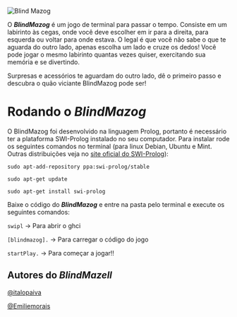 ![Blind Mazog](http://i.imgur.com/RWmzEjb.png)

O ***BlindMazog*** é um jogo de terminal para passar o tempo. Consiste em um labirinto às cegas, onde você deve escolher em ir para a direita, para esquerda ou voltar para onde estava. O legal é que você não sabe o que te aguarda do outro lado, apenas escolha um lado e cruze os dedos! Você pode jogar o mesmo labirinto quantas vezes quiser, exercitando sua memória e se divertindo.

Surpresas e acessórios te aguardam do outro lado, dê o primeiro passo e descubra o quão viciante BlindMazog pode ser!

# Rodando o *BlindMazog*

O BlindMazog foi desenvolvido na linguagem Prolog, portanto é necessário ter a plataforma SWI-Prolog instalado no seu computador. Para instalar rode os seguintes comandos no terminal (para linux Debian, Ubuntu e Mint. Outras distribuições veja no [site oficial do SWI-Prolog](http://www.swi-prolog.org/build/)):

`sudo apt-add-repository ppa:swi-prolog/stable`

`sudo apt-get update`

`sudo apt-get install swi-prolog`

Baixe o código do ***BlindMazog*** e entre na pasta pelo terminal e execute os seguintes comandos:

`swipl` -> Para abrir o ghci

`[blindmazog].` -> Para carregar o código do jogo

`startPlay.` -> Para começar a jogar!!

## Autores do ***BlindMazell***

[@italopaiva](https://github.com/italopaiva)

[@Emiliemorais](https://github.com/Emiliemorais)
